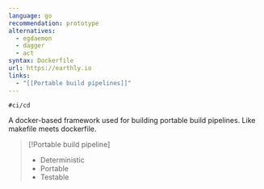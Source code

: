 ```yaml
---
language: go
recommendation: prototype
alternatives:
  - egdaemon
  - dagger
  - act
syntax: Dockerfile
url: https://earthly.io
links:
  - "[[Portable build pipelines]]"
---
```

	#ci/cd

A docker-based framework used for building portable build pipelines. Like makefile meets dockerfile.



> [!Portable build pipeline]
> - Deterministic
> - Portable
> - Testable 
